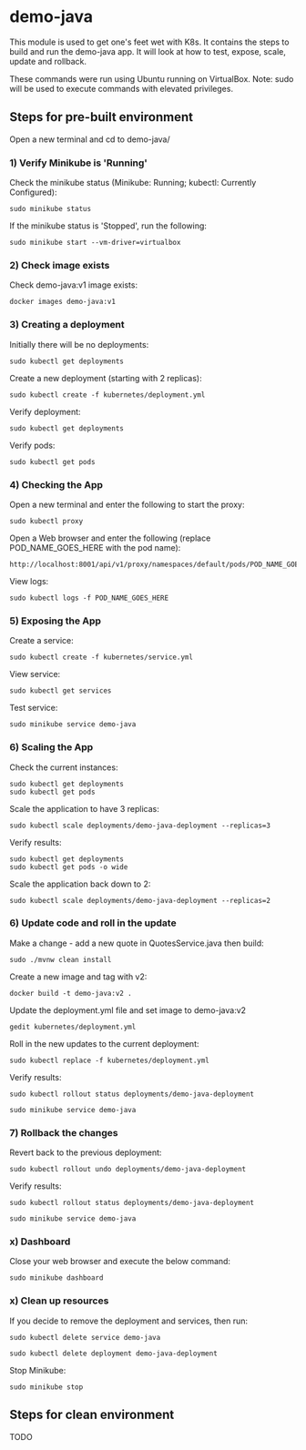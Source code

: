 # demo-java
This module is used to get one's feet wet with K8s.
It contains the steps to build and run the demo-java app. 
It will look at how to test, expose, scale, update and rollback.

These commands were run using Ubuntu running on VirtualBox. Note: sudo will be used to execute commands with elevated privileges.

## Steps for pre-built environment
Open a new terminal and cd to demo-java/
### 1) Verify Minikube is 'Running'
Check the minikube status (Minikube: Running; kubectl: Currently Configured):
```
sudo minikube status
```

If the minikube status is 'Stopped', run the following:
```
sudo minikube start --vm-driver=virtualbox
```

### 2) Check image exists
Check demo-java:v1 image exists:
```
docker images demo-java:v1
```

### 3) Creating a deployment
Initially there will be no deployments:
```
sudo kubectl get deployments
```

Create a new deployment (starting with 2 replicas):
```
sudo kubectl create -f kubernetes/deployment.yml
```

Verify deployment:
```
sudo kubectl get deployments
```

Verify pods:
```
sudo kubectl get pods
```

### 4) Checking the App
Open a new terminal and enter the following to start the proxy:
```
sudo kubectl proxy
```

Open a Web browser and enter the following (replace POD_NAME_GOES_HERE with the pod name):
```
http://localhost:8001/api/v1/proxy/namespaces/default/pods/POD_NAME_GOES_HERE/
```

View logs:
```
sudo kubectl logs -f POD_NAME_GOES_HERE
```

### 5) Exposing the App
Create a service:
```
sudo kubectl create -f kubernetes/service.yml
```

View service:
```
sudo kubectl get services
```

Test service:
```
sudo minikube service demo-java
```

### 6) Scaling the App
Check the current instances:
```
sudo kubectl get deployments
sudo kubectl get pods
```

Scale the application to have 3 replicas:
```
sudo kubectl scale deployments/demo-java-deployment --replicas=3
```

Verify results:
```
sudo kubectl get deployments
sudo kubectl get pods -o wide
```

Scale the application back down to 2:
```
sudo kubectl scale deployments/demo-java-deployment --replicas=2
```

### 6) Update code and roll in the update
Make a change - add a new quote in QuotesService.java then build:
```
sudo ./mvnw clean install
```

Create a new image and tag with v2:
```
docker build -t demo-java:v2 .
```

Update the deployment.yml file and set image to demo-java:v2
```
gedit kubernetes/deployment.yml
```

Roll in the new updates to the current deployment:
```
sudo kubectl replace -f kubernetes/deployment.yml
```

Verify results:
```
sudo kubectl rollout status deployments/demo-java-deployment

sudo minikube service demo-java
```

### 7) Rollback the changes
Revert back to the previous deployment:
```
sudo kubectl rollout undo deployments/demo-java-deployment
```

Verify results:
```
sudo kubectl rollout status deployments/demo-java-deployment

sudo minikube service demo-java
```

### x) Dashboard
Close your web browser and execute the below command:
```
sudo minikube dashboard
```

### x) Clean up resources
If you decide to remove the deployment and services, then run:
```
sudo kubectl delete service demo-java

sudo kubectl delete deployment demo-java-deployment
```

Stop Minikube:
```
sudo minikube stop
```

## Steps for clean environment
TODO